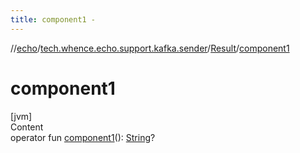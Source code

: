 ```yaml
---
title: component1 -
---
```

//[echo](../../index.md)/[tech.whence.echo.support.kafka.sender](../index.md)/[Result](index.md)/[component1](component1.md)



# component1  
[jvm]  
Content  
operator fun [component1](component1.md)(): [String](https://kotlinlang.org/api/latest/jvm/stdlib/kotlin/-string/index.html)?  



